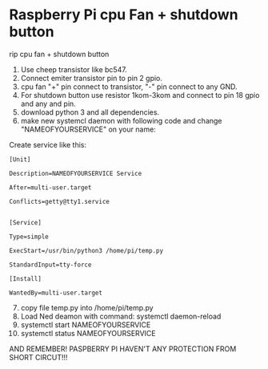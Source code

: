 # Raspberry Pi cpu Fan + shutdown button
rip cpu fan + shutdown button

1. Use cheep transistor like bc547.
2. Connect emiter transistor pin to pin 2 gpio.
3. cpu fan "+" pin connect to transistor, "-" pin connect to any GND.
4. For shutdown button use resistor 1kom-3kom and connect to pin 18 gpio and any and pin.
5. download python 3 and all dependencies.
6. make new systemcl daemon with following code and change "NAMEOFYOURSERVICE" on your name: 

Create service like this:
```
[Unit]

Description=NAMEOFYOURSERVICE Service

After=multi-user.target

Conflicts=getty@tty1.service


[Service]

Type=simple

ExecStart=/usr/bin/python3 /home/pi/temp.py

StandardInput=tty-force

[Install]

WantedBy=multi-user.target
```

7. copy file temp.py into /home/pi/temp.py
8. Load Ned deamon with command: systemctl daemon-reload
9. systemctl start NAMEOFYOURSERVICE
10. systemctl status NAMEOFYOURSERVICE

AND REMEMBER! PASPBERRY PI HAVEN'T ANY PROTECTION FROM SHORT CIRCUT!!!


